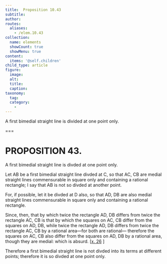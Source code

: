 ```yaml
---
title:  Proposition 10.43
subtitle: 
author:
routes:
  aliases:
    - /elem.10.43
collection:
  name: elements
  showCount: true
  showMenu: true
content:
  items: '@self.children'
child_type: article
figure:
  image:
  alt:
  title:
  caption:
taxonomy:
  tag:
  category:
    - 
---
```


<p><hi rend="ital">A first bimedial straight line is divided at one point only</hi>. </p>

===

<h1>PROPOSITION 43.</h1>
<p><span class="ital">A first bimedial straight line is divded at one point only</span>. </p>

<p>Let <span class="ital">AB</span> be a first bimedial straight line divded at <span class="ital">C</span>, so that <span class="ital">AC</span>, <span class="ital">CB</span> are medial straight lines commensurable in square only and containing a rational rectangle;  I say that <span class="ital">AB</span> is not so divded at another point. </p>

<p>For, if possible, let it be divded at <span class="ital">D</span> also, so that <span class="ital">AD</span>, <span class="ital">DB</span> are also medial straight lines commensurable in square only and containing a rational rectangle. </p>

<p>Since, then, that by which twice the rectangle <span class="ital">AD</span>, <span class="ital">DB</span> differs from twice the rectangle <span class="ital">AC</span>, <span class="ital">CB</span> is that by which the squares on <span class="ital">AC</span>, <span class="ital">CB</span> differ from the squares on <span class="ital">AD</span>, <span class="ital">DB</span>, while twice the rectangle <span class="ital">AD</span>, <span class="ital">DB</span> differs from twice the rectangle <span class="ital">AC</span>, <span class="ital">CB</span> by a rational area—for both are rational— therefore the squares on <span class="ital">AC</span>, <span class="ital">CB</span> also differ from the squares on <span class="ital">AD</span>, <span class="ital">DB</span> by a rational area, though they are medial: which is absurd. [<a href="/elem.10.26">x. 26</a>
] </p>

<p>Therefore a first bimedial straight line is not divded into its terms at different points; therefore it is so divded at one point only.<pb n="95"/></p>
